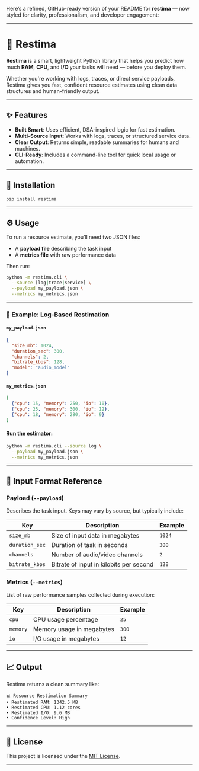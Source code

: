 Here’s a refined, GitHub-ready version of your README for **restima** — now styled for clarity, professionalism, and developer engagement:

---

# 🧠 Restima

**Restima** is a smart, lightweight Python library that helps you predict how much **RAM**, **CPU**, and **I/O** your tasks will need — before you deploy them.

Whether you're working with logs, traces, or direct service payloads, Restima gives you fast, confident resource estimates using clean data structures and human-friendly output.

---

## ✨ Features

- **Built Smart**: Uses efficient, DSA-inspired logic for fast estimation.
- **Multi-Source Input**: Works with logs, traces, or structured service data.
- **Clear Output**: Returns simple, readable summaries for humans and machines.
- **CLI-Ready**: Includes a command-line tool for quick local usage or automation.

---

## 🚀 Installation

```bash
pip install restima
```

---

## ⚙️ Usage

To run a resource estimate, you’ll need two JSON files:

- A **payload file** describing the task input
- A **metrics file** with raw performance data

Then run:

```bash
python -m restima.cli \
  --source [log|trace|service] \
  --payload my_payload.json \
  --metrics my_metrics.json
```

---

### 📄 Example: Log-Based Restimation

#### `my_payload.json`
```json
{
  "size_mb": 1024,
  "duration_sec": 300,
  "channels": 2,
  "bitrate_kbps": 128,
  "model": "audio_model"
}
```

#### `my_metrics.json`
```json
[
  {"cpu": 15, "memory": 250, "io": 10},
  {"cpu": 25, "memory": 300, "io": 12},
  {"cpu": 18, "memory": 280, "io": 9}
]
```

#### Run the estimator:
```bash
python -m restima.cli --source log \
  --payload my_payload.json \
  --metrics my_metrics.json
```

---

## 📝 Input Format Reference

### Payload (`--payload`)
Describes the task input. Keys may vary by source, but typically include:

| Key           | Description                             | Example |
|---------------|-----------------------------------------|---------|
| `size_mb`     | Size of input data in megabytes         | `1024`  |
| `duration_sec`| Duration of task in seconds             | `300`   |
| `channels`    | Number of audio/video channels          | `2`     |
| `bitrate_kbps`| Bitrate of input in kilobits per second | `128`   |

### Metrics (`--metrics`)
List of raw performance samples collected during execution:

| Key      | Description                  | Example |
|----------|------------------------------|---------|
| `cpu`    | CPU usage percentage         | `25`    |
| `memory` | Memory usage in megabytes    | `300`   |
| `io`     | I/O usage in megabytes       | `12`    |

---

## 📈 Output

Restima returns a clean summary like:

```
📊 Resource Restimation Summary
• Restimated RAM: 1342.5 MB
• Restimated CPU: 1.12 cores
• Restimated I/O: 9.6 MB
• Confidence Level: High
```

---

## 📃 License

This project is licensed under the [MIT License](LICENSE).

---

